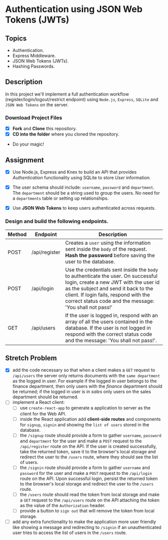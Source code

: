 # Authentication using JSON Web Tokens (JWTs)

## Topics

- Authentication.
- Express Middleware.
- JSON Web Tokens (JWTs).
- Hashing Passwords.

## Description

In this project we'll implement a full authentication workflow (register/login/logout/restrict endpoint) using `Node.js`, `Express`, `SQLite` and `JSON Web Tokens` on the server.

### Download Project Files

- [x] **Fork** and **Clone** this repository.
- [x] **CD into the folder** where you cloned the repository.
- Do your magic!

## Assignment

- [x] Use Node.js, Express and Knex to build an API that provides _Authentication_ functionality using SQLite to store _User_ information.

- [x] The user schema should include: `username`, `password` and `department`. The `department` should be a string used to group the users. No need for a `departments` table or setting up relationships.

- [x] Use **JSON Web Tokens** to keep users authenticated across requests.

### Design and build the following endpoints.

| Method | Endpoint      | Description                                                                                                                                                                                                                                                            |
| ------ | ------------- | ---------------------------------------------------------------------------------------------------------------------------------------------------------------------------------------------------------------------------------------------------------------------- |
| POST   | /api/register | Creates a `user` using the information sent inside the `body` of the request. **Hash the password** before saving the user to the database.                                                                                                                            |
| POST   | /api/login    | Use the credentials sent inside the `body` to authenticate the user. On successful login, create a new JWT with the user id as the subject and send it back to the client. If login fails, respond with the correct status code and the message: 'You shall not pass!' |
| GET    | /api/users    | If the user is logged in, respond with an array of all the users contained in the database. If the user is not logged in respond with the correct status code and the message: 'You shall not pass!'.                                                                  |

## Stretch Problem

- [x] add the code necessary so that when a client makes a `GET` request to `/api/users` the server only returns documents with the `same department` as the logged in user. For example if the logged in user belongs to the finance department, then only users with the _finance_ department should be returned; if the logged in user is in _sales_ only users on the sales department should be returned.
- [ ] implement a React client:
  - [ ] use `create-react-app` to generate a application to server as the client for the Web API.
  - [ ] inside the React application add **client-side routes** and components for `signup`, `signin` and showing the `list of users` stored in the database.
  - [ ] the `/signup` route should provide a form to gather `username`, `password` and `department` for the user and make a `POST` request to the `/api/register` route on the API. If the user is created successfully, take the returned token, save it to the browser's local storage and redirect the user to the `/users` route, where they should see the list of users.
  - [ ] the `/signin` route should provide a form to gather `username` and `password` for the user and make a `POST` request to the `/api/login` route on the API. Upon successful login, persist the returned token to the browser's local storage and redirect the user to the `/users` route.
  - [ ] the `/users` route should read the token from local storage and make a `GET` request to the `/api/users` route on the API attaching the token as the value of the `Authorization` header.
  - [ ] provide a button to `sign out` that will remove the token from local storage.
- [ ] add any extra functionality to make the application more user friendly like showing a message and redirecting to `/signin` if an unauthenticated user tries to access the list of users in the `/users` route.
